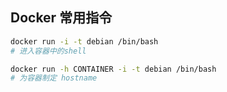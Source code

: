 ## Docker 常用指令

```bash
docker run -i -t debian /bin/bash
# 进入容器中的shell

docker run -h CONTAINER -i -t debian /bin/bash
# 为容器制定 hostname


```

